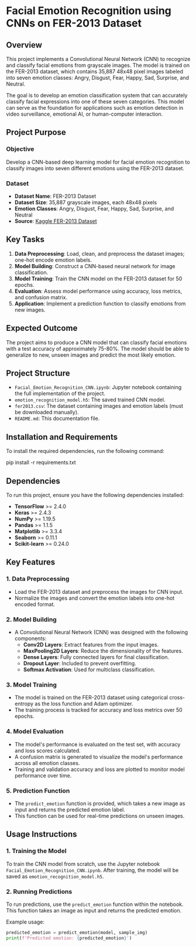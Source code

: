 
# Facial Emotion Recognition using CNNs on FER-2013 Dataset

## Overview

This project implements a Convolutional Neural Network (CNN) to recognize and classify facial emotions from grayscale images. The model is trained on the FER-2013 dataset, which contains 35,887 48x48 pixel images labeled into seven emotion classes: Angry, Disgust, Fear, Happy, Sad, Surprise, and Neutral.

The goal is to develop an emotion classification system that can accurately classify facial expressions into one of these seven categories. This model can serve as the foundation for applications such as emotion detection in video surveillance, emotional AI, or human-computer interaction.

## Project Purpose

### Objective

Develop a CNN-based deep learning model for facial emotion recognition to classify images into seven different emotions using the FER-2013 dataset.

### Dataset

- **Dataset Name**: FER-2013 Dataset
- **Dataset Size**: 35,887 grayscale images, each 48x48 pixels
- **Emotion Classes**: Angry, Disgust, Fear, Happy, Sad, Surprise, and Neutral
- **Source**: [Kaggle FER-2013 Dataset](https://www.kaggle.com/datasets/msambare/fer2013)

## Key Tasks

1. **Data Preprocessing**: Load, clean, and preprocess the dataset images; one-hot encode emotion labels.
2. **Model Building**: Construct a CNN-based neural network for image classification.
3. **Model Training**: Train the CNN model on the FER-2013 dataset for 50 epochs.
4. **Evaluation**: Assess model performance using accuracy, loss metrics, and confusion matrix.
5. **Application**: Implement a prediction function to classify emotions from new images.

## Expected Outcome

The project aims to produce a CNN model that can classify facial emotions with a test accuracy of approximately 75-80%. The model should be able to generalize to new, unseen images and predict the most likely emotion.

## Project Structure

- `Facial_Emotion_Recognition_CNN.ipynb`: Jupyter notebook containing the full implementation of the project.
- `emotion_recognition_model.h5`: The saved trained CNN model.
- `fer2013.csv`: The dataset containing images and emotion labels (must be downloaded manually).
- `README.md`: This documentation file.

## Installation and Requirements

To install the required dependencies, run the following command:

pip install -r requirements.txt

## Dependencies

To run this project, ensure you have the following dependencies installed:

- **TensorFlow** >= 2.4.0
- **Keras** >= 2.4.3
- **NumPy** >= 1.19.5
- **Pandas** >= 1.1.5
- **Matplotlib** >= 3.3.4
- **Seaborn** >= 0.11.1
- **Scikit-learn** >= 0.24.0

## Key Features

### 1. Data Preprocessing

- Load the FER-2013 dataset and preprocess the images for CNN input.
- Normalize the images and convert the emotion labels into one-hot encoded format.

### 2. Model Building

- A Convolutional Neural Network (CNN) was designed with the following components:
  - **Conv2D Layers**: Extract features from the input images.
  - **MaxPooling2D Layers**: Reduce the dimensionality of the features.
  - **Dense Layers**: Fully connected layers for final classification.
  - **Dropout Layer**: Included to prevent overfitting.
  - **Softmax Activation**: Used for multiclass classification.

### 3. Model Training

- The model is trained on the FER-2013 dataset using categorical cross-entropy as the loss function and Adam optimizer.
- The training process is tracked for accuracy and loss metrics over 50 epochs.

### 4. Model Evaluation

- The model's performance is evaluated on the test set, with accuracy and loss scores calculated.
- A confusion matrix is generated to visualize the model's performance across all emotion classes.
- Training and validation accuracy and loss are plotted to monitor model performance over time.

### 5. Prediction Function

- The `predict_emotion` function is provided, which takes a new image as input and returns the predicted emotion label.
- This function can be used for real-time predictions on unseen images.

## Usage Instructions

### 1. Training the Model

To train the CNN model from scratch, use the Jupyter notebook `Facial_Emotion_Recognition_CNN.ipynb`. After training, the model will be saved as `emotion_recognition_model.h5`.

### 2. Running Predictions

To run predictions, use the `predict_emotion` function within the notebook. This function takes an image as input and returns the predicted emotion.

Example usage:

```python
predicted_emotion = predict_emotion(model, sample_img)
print(f'Predicted emotion: {predicted_emotion}')
